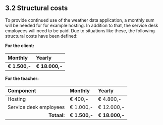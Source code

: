 ## 3.2 Structural costs

To provide continued use of the weather data application, a monthly sum will be needed for for example hosting. In addition to that, the service desk employees will need to be paid. Due to situations like these, the following structural costs have been defined:

__For the client:__  

| Monthly       | Yearly         |
| :---          | :---           |
| __€ 1.500,-__ | __€ 18.000,-__ |


__For the teacher:__

| Component                                       | Monthly       | Yearly         |
| :---                                            | :---          | :---           |
| Hosting                                         | € 400,-       | € 4.800,-      |
| Service desk employees                          | € 1.000,-     | € 12.000,-     |
| <div style="text-align:right">__Totaal:__</div> | __€ 1.500,-__ | __€ 18.000,-__ |

